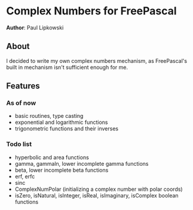 # Complex Numbers for FreePascal

**Author**: Paul Lipkowski

## About
I decided to write my own complex numbers mechanism, as FreePascal's built in mechanism isn't sufficient enough for me.  

## Features

### As of now
- basic routines, type casting
- exponential and logarithmic functions
- trigonometric functions and their inverses

### Todo list
- hyperbolic and area functions
- gamma, gammaln, lower incomplete gamma functions
- beta, lower incomplete beta functions
- erf, erfc
- sinc 
- ComplexNumPolar (initializing a complex number with polar coords)
- isZero, isNatural, isInteger, isReal, isImaginary, isComplex boolean functions